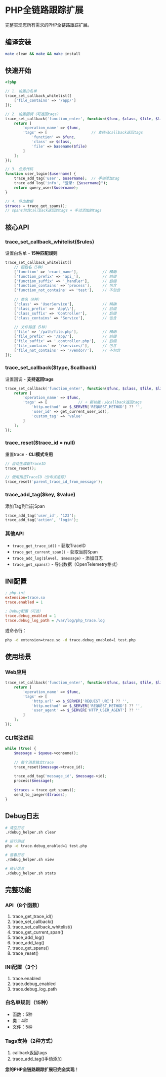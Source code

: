 # PHP全链路跟踪扩展

完整实现您所有需求的PHP全链路跟踪扩展。

## 编译安装

```bash
make clean && make && make install
```

## 快速开始

```php
<?php

// 1. 设置白名单
trace_set_callback_whitelist([
    ['file_contains' => '/app/']
]);

// 2. 设置回调（可返回tags）
trace_set_callback('function_enter', function($func, $class, $file, $line, $parent, $args) {
    return [
        'operation_name' => $func,
        'tags' => [                    // 支持从callback返回tags
            'function' => $func,
            'class' => $class,
            'file' => basename($file)
        ]
    ];
});

// 3. 业务代码
function user_login($username) {
    trace_add_tag('user', $username);  // 手动添加tag
    trace_add_log('info', "登录: {$username}");
    return query_user($username);
}

// 4. 导出数据
$traces = trace_get_spans();
// spans包含callback返回的tags + 手动添加的tags
```

## 核心API

### trace_set_callback_whitelist($rules)
设置白名单 - **15种匹配规则**

```php
trace_set_callback_whitelist([
    // 函数名（5种）
    ['function' => 'exact_name'],           // 精确
    ['function_prefix' => 'api_'],          // 前缀
    ['function_suffix' => '_handler'],      // 后缀
    ['function_contains' => 'process'],     // 包含
    ['function_not_contains' => 'test'],    // 不包含
    
    // 类名（4种）
    ['class' => 'UserService'],             // 精确
    ['class_prefix' => 'App\\'],            // 前缀
    ['class_suffix' => 'Controller'],       // 后缀
    ['class_contains' => 'Service'],        // 包含
    
    // 文件路径（5种）
    ['file' => '/path/file.php'],           // 精确
    ['file_prefix' => '/app/'],             // 前缀
    ['file_suffix' => '.controller.php'],   // 后缀
    ['file_contains' => '/services/'],      // 包含
    ['file_not_contains' => '/vendor/'],    // 不包含
]);
```

### trace_set_callback($type, $callback)
设置回调 - **支持返回tags**

```php
trace_set_callback('function_enter', function($func, $class, $file, $line, $parent, $args) {
    return [
        'operation_name' => $func,
        'tags' => [              // ⭐ 新功能：从callback返回tags
            'http.method' => $_SERVER['REQUEST_METHOD'] ?? '',
            'user_id' => get_current_user_id(),
            'custom_tag' => 'value'
        ]
    ];
});
```

### trace_reset($trace_id = null)
重置trace - **CLI模式专用**

```php
// 自动生成新TraceID
trace_reset();

// 使用指定TraceID（分布式追踪）
trace_reset('parent_trace_id_from_message');
```

### trace_add_tag($key, $value)
添加Tag到当前Span

```php
trace_add_tag('user_id', '123');
trace_add_tag('action', 'login');
```

### 其他API
- `trace_get_trace_id()` - 获取TraceID
- `trace_get_current_span()` - 获取当前Span
- `trace_add_log($level, $message)` - 添加日志
- `trace_get_spans()` - 导出数据（OpenTelemetry格式）

## INI配置

```ini
; php.ini
extension=trace.so
trace.enabled = 1

; Debug配置（可选）
trace.debug_enabled = 1
trace.debug_log_path = /var/log/php_trace.log
```

或命令行：
```bash
php -d extension=trace.so -d trace.debug_enabled=1 test.php
```

## 使用场景

### Web应用
```php
trace_set_callback('function_enter', function($func, $class, $file, $line, $parent, $args) {
    return [
        'operation_name' => $func,
        'tags' => [
            'http.url' => $_SERVER['REQUEST_URI'] ?? '',
            'http.method' => $_SERVER['REQUEST_METHOD'] ?? '',
            'user_agent' => $_SERVER['HTTP_USER_AGENT'] ?? ''
        ]
    ];
});
```

### CLI常驻进程
```php
while (true) {
    $message = $queue->consume();
    
    // 每个消息独立trace
    trace_reset($message->trace_id);
    
    trace_add_tag('message_id', $message->id);
    process($message);
    
    $traces = trace_get_spans();
    send_to_jaeger($traces);
}
```

## Debug日志

```bash
# 清空日志
./debug_helper.sh clear

# 运行测试
php -d trace.debug_enabled=1 test.php

# 查看日志
./debug_helper.sh view

# 统计信息
./debug_helper.sh stats
```

## 完整功能

### API（8个函数）
1. trace_get_trace_id()
2. trace_set_callback()
3. trace_set_callback_whitelist()
4. trace_get_current_span()
5. trace_add_log()
6. trace_add_tag()
7. trace_get_spans()
8. trace_reset()

### INI配置（3个）
1. trace.enabled
2. trace.debug_enabled
3. trace.debug_log_path

### 白名单规则（15种）
- 函数：5种
- 类：4种
- 文件：5种

### Tags支持（2种方式）
1. callback返回tags
2. trace_add_tag()手动添加

**您的PHP全链路跟踪扩展已完全实现！**